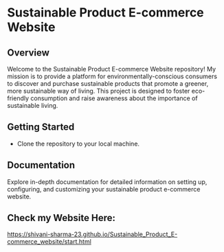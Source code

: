 # Sustainable Product E-commerce Website

## Overview

Welcome to the Sustainable Product E-commerce Website repository! My mission is to provide a platform for environmentally-conscious consumers to discover and purchase sustainable products that promote a greener, more sustainable way of living. This project is designed to foster eco-friendly consumption and raise awareness about the importance of sustainable living.


## Getting Started

- Clone the repository to your local machine.

## Documentation

Explore  in-depth documentation for detailed information on setting up, configuring, and customizing your sustainable product e-commerce website.
 ## Check my Website Here:
 https://shivani-sharma-23.github.io/Sustainable_Product_E-commerce_website/start.html
